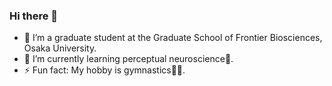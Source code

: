 ### Hi there 👋
- 🔭 I’m a graduate student at the Graduate School of Frontier Biosciences, Osaka University.
- 🌱 I’m currently learning perceptual neuroscience🧠.
- ⚡ Fun fact: My hobby is gymnastics🤸‍♂️.
